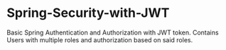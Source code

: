 # Spring-Security-with-JWT
Basic Spring Authentication and Authorization with JWT token. Contains Users with multiple roles and authorization based on said roles.
